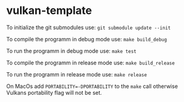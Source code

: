 # vulkan-template
To initialize the git submodules use: ```git submodule update --init```

To compile the programm in debug mode use: ```make build_debug```

To run the programm in debug mode use: ```make test```

To compile the programm in release mode use: ```make build_release```

To run the programm in release mode use: ```make release```

On MacOs add ```PORTABILITY=-DPORTABILITY``` to the ```make``` call otherwise Vulkans portability flag will not be set.
